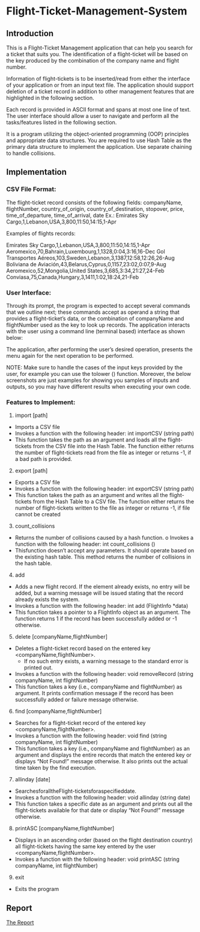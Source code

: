 # Flight-Ticket-Management-System

## Introduction

This is a Flight-Ticket Management application that can help you search for a ticket that suits you. The identification of a flight-ticket will be based on the key produced by the combination of the company name and flight number.

Information of flight-tickets is to be inserted/read from either the interface of your application or from an input text file. The application should support deletion of a ticket record in addition to other management features that are highlighted in the following section.

Each record is provided in ASCII format and spans at most one line of text. The user interface should allow a user to navigate and perform all the tasks/features listed in the following section.
        
It is a program utilizing the object-oriented programming (OOP) principles and appropriate data structures. You are required to use Hash Table as the primary data structure to implement the application. Use separate chaining to handle collisions.

## Implementation

### CSV File Format:

The flight-ticket record consists of the following fields:
companyName, flightNumber, country_of_origin, country_of_destination, stopover, price, time_of_departure, time_of_arrival, date
Ex.: Emirates Sky Cargo,1,Lebanon,USA,3,800,11:50,14:15,1-Apr

Examples of flights records:

Emirates Sky Cargo,1,Lebanon,USA,3,800,11:50,14:15,1-Apr 
Aeromexico,70,Bahrain,Luxembourg,1,1328,0:04,3:16,16-Dec
Gol Transportes Aéreos,103,Sweden,Lebanon,3,1387,12:58,12:26,26-Aug 
Boliviana de Aviación,43,Belarus,Cyprus,0,1157,23:02,0:07,9-Aug 
Aeromexico,52,Mongolia,United States,3,685,3:34,21:27,24-Feb 
Conviasa,75,Canada,Hungary,3,1411,1:02,18:24,21-Feb

### User Interface:

Through its prompt, the program is expected to accept several commands that we outline next; these commands accept as operand a string that provides a flight-ticket’s data, or the combination of companyName and flightNumber used as the key to look up records.
The application interacts with the user using a command line (terminal based) interface as shown below:
 
The application, after performing the user’s desired operation, presents the menu again for the next operation to be performed.

NOTE: Make sure to handle the cases of the input keys provided by the user, for example you can use the tolower () function. Moreover, the below screenshots are just examples for showing you samples of inputs and outputs, so you may have different results when executing your own code.

### Features to Implement:
1. import [path]
  - Imports a CSV file
  - Invokes a function with the following header:
       int importCSV (string path)
  - This function takes the path as an argument and loads all the flight-tickets from the CSV file into the Hash Table. The function either returns the number of flight-tickets read from the file as integer or returns -1, if a bad path is provided.
  
2. export [path]
  - Exports a CSV file
  - Invokes a function with the following header:
       int exportCSV (string path)
  - This function takes the path as an argument and writes all the flight-tickets from the Hash Table to a CSV file. The function either returns the number of flight-tickets written to the file as integer or returns -1, if file cannot be created

3. count_collisions
  - Returns the number of collisions caused by a hash function. o Invokes a function with the following header:
       int count_collisions ()
  - Thisfunction doesn’t accept any parameters. It should operate based on the existing hash table. This method returns the number of collisions in the hash table.

4. add
  - Adds a new flight record. If the element already exists, no entry will be added, but a warning message will be issued stating that the record already exists the system. 
  - Invokes a function with the following header:
       int add (FlightInfo *data)  
  - This function takes a pointer to a FlightInfo object as an argument. The function returns 1 if the record has been successfully added or -1 otherwise.
 
5. delete [companyName,flightNumber]
  - Deletes a flight-ticket record based on the entered key <companyName,flightNumber>.
    - If no such entry exists, a warning message to the standard error is printed out. 
  - Invokes a function with the following header:
    void removeRecord (string companyName, int flightNumber)
  - This function takes a key (i.e., companyName and flightNumber) as argument. It prints confirmation message if the record has been successfully added or failure message otherwise.

6. find [companyName,flightNumber]
  - Searches for a flight-ticket record of the entered key <companyName,flightNumber>. 
  - Invokes a function with the following header:
    void find (string companyName, int flightNumber)
  - This function takes a key (i.e., companyName and flightNumber) as an argument and displays the entire records that match the entered key or displays “Not Found!” message otherwise. It also prints out the actual time taken by the find execution.
 
7. allinday [date]
  - SearchesforalltheFlight-ticketsforaspecifieddate.
  - Invokes a function with the following header: 
    void allinday (string date)
  - This function takes a specific date as an argument and prints out all the flight-tickets available for that date or display “Not Found!” message otherwise.

8. printASC [companyName,flightNumber]
  - Displays in an ascending order (based on the flight destination country) all flight-tickets having the same key entered by the user <companyName,flightNumber>.
  - Invokes a function with the following header:
    void printASC (string companyName, int flightNumber)

9. exit
  - Exits the program
  
## Report

[The Report](https://github.com/basil-ahmed/Flight-Ticket-Management-System/blob/main/%20Report.pdf)
